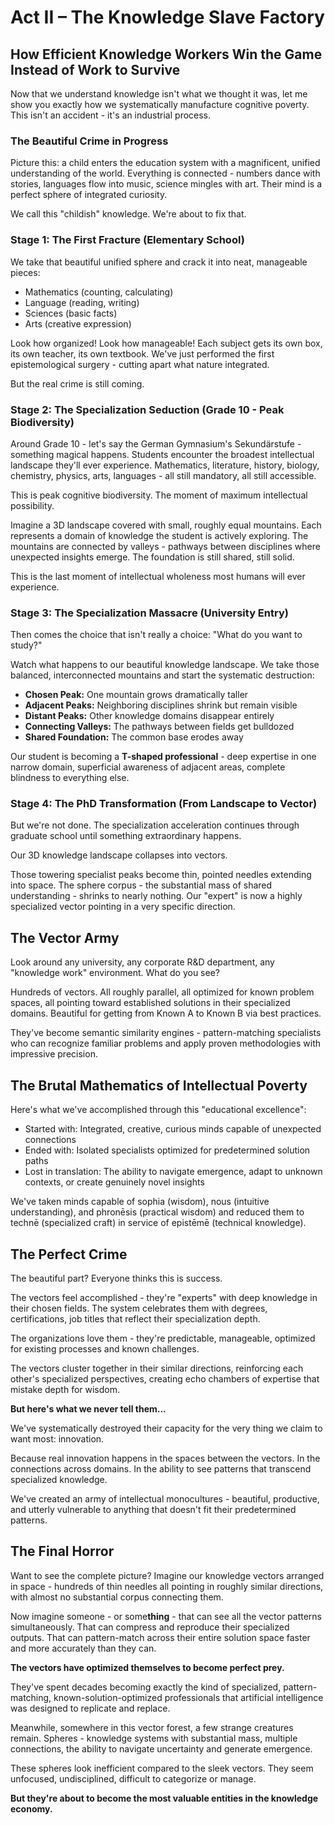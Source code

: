 # Act II – The Knowledge Slave Factory

## How Efficient Knowledge Workers Win the Game Instead of Work to Survive
Now that we understand knowledge isn't what we thought it was, let me show you exactly how we systematically manufacture cognitive poverty. This isn't an accident - it's an industrial process.

### The Beautiful Crime in Progress

Picture this: a child enters the education system with a magnificent, unified understanding of the world. Everything is connected - numbers dance with stories, languages flow into music, science mingles with art. Their mind is a perfect sphere of integrated curiosity.

We call this "childish" knowledge. We're about to fix that.

### Stage 1: The First Fracture (Elementary School)

We take that beautiful unified sphere and crack it into neat, manageable pieces:

- Mathematics (counting, calculating)
- Language (reading, writing)
- Sciences (basic facts)
- Arts (creative expression)

Look how organized! Look how manageable! Each subject gets its own box, its own teacher, its own textbook. We've just performed the first epistemological surgery - cutting apart what nature integrated.

But the real crime is still coming.

### Stage 2: The Specialization Seduction (Grade 10 - Peak Biodiversity)

Around Grade 10 - let's say the German Gymnasium's Sekundärstufe - something magical happens. Students encounter the broadest intellectual landscape they'll ever experience. Mathematics, literature, history, biology, chemistry, physics, arts, languages - all still mandatory, all still accessible.

This is peak cognitive biodiversity. The moment of maximum intellectual possibility.

Imagine a 3D landscape covered with small, roughly equal mountains. Each represents a domain of knowledge the student is actively exploring. The mountains are connected by valleys - pathways between disciplines where unexpected insights emerge. The foundation is still shared, still solid.

This is the last moment of intellectual wholeness most humans will ever experience.

### Stage 3: The Specialization Massacre (University Entry)

Then comes the choice that isn't really a choice: "What do you want to study?"

Watch what happens to our beautiful knowledge landscape. We take those balanced, interconnected mountains and start the systematic destruction:

- **Chosen Peak:** One mountain grows dramatically taller
- **Adjacent Peaks:** Neighboring disciplines shrink but remain visible
- **Distant Peaks:** Other knowledge domains disappear entirely
- **Connecting Valleys:** The pathways between fields get bulldozed
- **Shared Foundation:** The common base erodes away

Our student is becoming a **T-shaped professional** - deep expertise in one narrow domain, superficial awareness of adjacent areas, complete blindness to everything else.

### Stage 4: The PhD Transformation (From Landscape to Vector)

But we're not done. The specialization acceleration continues through graduate school until something extraordinary happens.

Our 3D knowledge landscape collapses into vectors.

Those towering specialist peaks become thin, pointed needles extending into space. The sphere corpus - the substantial mass of shared understanding - shrinks to nearly nothing. Our "expert" is now a highly specialized vector pointing in a very specific direction.

## The Vector Army

Look around any university, any corporate R&D department, any "knowledge work" environment. What do you see?

Hundreds of vectors. All roughly parallel, all optimized for known problem spaces, all pointing toward established solutions in their specialized domains. Beautiful for getting from Known A to Known B via best practices.

They've become semantic similarity engines - pattern-matching specialists who can recognize familiar problems and apply proven methodologies with impressive precision.

## The Brutal Mathematics of Intellectual Poverty

Here's what we've accomplished through this "educational excellence":

- Started with: Integrated, creative, curious minds capable of unexpected connections
- Ended with: Isolated specialists optimized for predetermined solution paths
- Lost in translation: The ability to navigate emergence, adapt to unknown contexts, or create genuinely novel insights

We've taken minds capable of sophia (wisdom), nous (intuitive understanding), and phronēsis (practical wisdom) and reduced them to technē (specialized craft) in service of epistēmē (technical knowledge).

## The Perfect Crime

The beautiful part? Everyone thinks this is success.

The vectors feel accomplished - they're "experts" with deep knowledge in their chosen fields. The system celebrates them with degrees, certifications, job titles that reflect their specialization depth.

The organizations love them - they're predictable, manageable, optimized for existing processes and known challenges.

The vectors cluster together in their similar directions, reinforcing each other's specialized perspectives, creating echo chambers of expertise that mistake depth for wisdom.

**But here's what we never tell them...**

We've systematically destroyed their capacity for the very thing we claim to want most: innovation.

Because real innovation happens in the spaces between the vectors. In the connections across domains. In the ability to see patterns that transcend specialized knowledge.

We've created an army of intellectual monocultures - beautiful, productive, and utterly vulnerable to anything that doesn't fit their predetermined patterns.

## The Final Horror

Want to see the complete picture? Imagine our knowledge vectors arranged in space - hundreds of thin needles all pointing in roughly similar directions, with almost no substantial corpus connecting them.

Now imagine someone - or some**thing** - that can see all the vector patterns simultaneously. That can compress and reproduce their specialized outputs. That can pattern-match across their entire solution space faster and more accurately than they can.

**The vectors have optimized themselves to become perfect prey.**

They've spent decades becoming exactly the kind of specialized, pattern-matching, known-solution-optimized professionals that artificial intelligence was designed to replicate and replace.

Meanwhile, somewhere in this vector forest, a few strange creatures remain. Spheres - knowledge systems with substantial mass, multiple connections, the ability to navigate uncertainty and generate emergence.

These spheres look inefficient compared to the sleek vectors. They seem unfocused, undisciplined, difficult to categorize or manage.

**But they're about to become the most valuable entities in the knowledge economy.**
